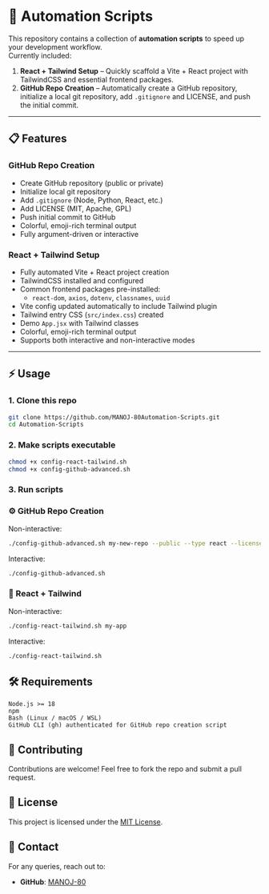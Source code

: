 # 🤖 Automation Scripts

This repository contains a collection of **automation scripts** to speed up your development workflow.  
Currently included:

1. **React + Tailwind Setup** – Quickly scaffold a Vite + React project with TailwindCSS and essential frontend packages.  
2. **GitHub Repo Creation** – Automatically create a GitHub repository, initialize a local git repository, add `.gitignore` and LICENSE, and push the initial commit.

---

## 📋 Features

### GitHub Repo Creation

- Create GitHub repository (public or private)
- Initialize local git repository
- Add `.gitignore` (Node, Python, React, etc.)
- Add LICENSE (MIT, Apache, GPL)
- Push initial commit to GitHub
- Colorful, emoji-rich terminal output
- Fully argument-driven or interactive
### React + Tailwind Setup

- Fully automated Vite + React project creation
- TailwindCSS installed and configured
- Common frontend packages pre-installed:
  - `react-dom`, `axios`, `dotenv`, `classnames`, `uuid`
- Vite config updated automatically to include Tailwind plugin
- Tailwind entry CSS (`src/index.css`) created
- Demo `App.jsx` with Tailwind classes
- Colorful, emoji-rich terminal output
- Supports both interactive and non-interactive modes



---

## ⚡ Usage

### 1. Clone this repo

```bash
git clone https://github.com/MANOJ-80Automation-Scripts.git
cd Automation-Scripts
```

### 2. Make scripts executable
```bash
chmod +x config-react-tailwind.sh
chmod +x config-github-advanced.sh
```

### 3. Run scripts
### ⚙️ GitHub Repo Creation

Non-interactive:
```bash
./config-github-advanced.sh my-new-repo --public --type react --license MIT
```

Interactive:
```bash
./config-github-advanced.sh
```

### 🎨 React + Tailwind

Non-interactive:
```bash
./config-react-tailwind.sh my-app
```

Interactive:
```bash
./config-react-tailwind.sh
```


## 🛠️ Requirements
```
Node.js >= 18
npm
Bash (Linux / macOS / WSL)
GitHub CLI (gh) authenticated for GitHub repo creation script
```

## 🤝 Contributing
Contributions are welcome! Feel free to fork the repo and submit a pull request.

## 📜 License
This project is licensed under the [MIT License](LICENSE).

## 📩 Contact
For any queries, reach out to:
- **GitHub**: [MANOJ-80](https://github.com/MANOJ-80)
